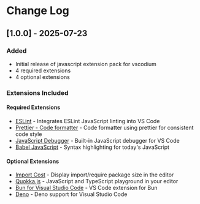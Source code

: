 # Change Log

## [1.0.0] - 2025-07-23

### Added
- Initial release of javascript extension pack for vscodium
- 4 required extensions
- 4 optional extensions

### Extensions Included

#### Required Extensions
- [ESLint](https://open-vsx.org/extension/dbaeumer/vscode-eslint) - Integrates ESLint JavaScript linting into VS Code
- [Prettier - Code formatter](https://open-vsx.org/extension/esbenp/prettier-vscode) - Code formatter using prettier for consistent code style
- [JavaScript Debugger](https://open-vsx.org/extension/ms-vscode/js-debug) - Built-in JavaScript debugger for VS Code
- [Babel JavaScript](https://open-vsx.org/extension/mgmcdermott/vscode-language-babel) - Syntax highlighting for today&#x27;s JavaScript

#### Optional Extensions  
- [Import Cost](https://open-vsx.org/extension/wix/vscode-import-cost) - Display import/require package size in the editor
- [Quokka.js](https://open-vsx.org/extension/WallabyJs/quokka-vscode) - JavaScript and TypeScript playground in your editor
- [Bun for Visual Studio Code](https://open-vsx.org/extension/oven/bun-vscode) - VS Code extension for Bun
- [Deno](https://open-vsx.org/extension/denoland/vscode-deno) - Deno support for Visual Studio Code
